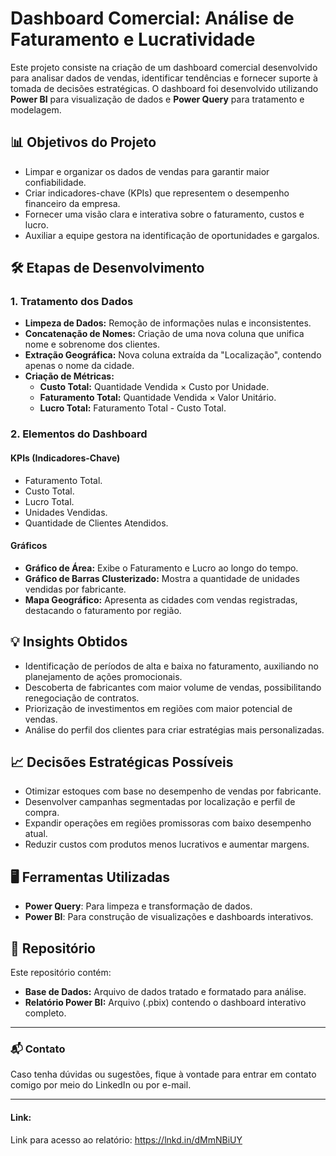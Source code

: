 # Dashboard Comercial: Análise de Faturamento e Lucratividade


Este projeto consiste na criação de um dashboard comercial desenvolvido para analisar dados de vendas, identificar tendências e fornecer suporte à tomada de decisões estratégicas. O dashboard foi desenvolvido utilizando **Power BI** para visualização de dados e **Power Query** para tratamento e modelagem.

## 📊 **Objetivos do Projeto**
- Limpar e organizar os dados de vendas para garantir maior confiabilidade.
- Criar indicadores-chave (KPIs) que representem o desempenho financeiro da empresa.
- Fornecer uma visão clara e interativa sobre o faturamento, custos e lucro.
- Auxiliar a equipe gestora na identificação de oportunidades e gargalos.

## 🛠️ **Etapas de Desenvolvimento**

### 1. **Tratamento dos Dados**
- **Limpeza de Dados:** Remoção de informações nulas e inconsistentes.
- **Concatenação de Nomes:** Criação de uma nova coluna que unifica nome e sobrenome dos clientes.
- **Extração Geográfica:** Nova coluna extraída da "Localização", contendo apenas o nome da cidade.
- **Criação de Métricas:**
  - **Custo Total:** Quantidade Vendida × Custo por Unidade.
  - **Faturamento Total:** Quantidade Vendida × Valor Unitário.
  - **Lucro Total:** Faturamento Total - Custo Total.

### 2. **Elementos do Dashboard**

#### **KPIs (Indicadores-Chave)**
- Faturamento Total.
- Custo Total.
- Lucro Total.
- Unidades Vendidas.
- Quantidade de Clientes Atendidos.

#### **Gráficos**
- **Gráfico de Área:** Exibe o Faturamento e Lucro ao longo do tempo.
- **Gráfico de Barras Clusterizado:** Mostra a quantidade de unidades vendidas por fabricante.
- **Mapa Geográfico:** Apresenta as cidades com vendas registradas, destacando o faturamento por região.

## 💡 **Insights Obtidos**
- Identificação de períodos de alta e baixa no faturamento, auxiliando no planejamento de ações promocionais.
- Descoberta de fabricantes com maior volume de vendas, possibilitando renegociação de contratos.
- Priorização de investimentos em regiões com maior potencial de vendas.
- Análise do perfil dos clientes para criar estratégias mais personalizadas.

## 📈 **Decisões Estratégicas Possíveis**
- Otimizar estoques com base no desempenho de vendas por fabricante.
- Desenvolver campanhas segmentadas por localização e perfil de compra.
- Expandir operações em regiões promissoras com baixo desempenho atual.
- Reduzir custos com produtos menos lucrativos e aumentar margens.

## 🖥️ **Ferramentas Utilizadas**
- **Power Query**: Para limpeza e transformação de dados.
- **Power BI**: Para construção de visualizações e dashboards interativos.

## 📂 **Repositório**
Este repositório contém:
- **Base de Dados:** Arquivo de dados tratado e formatado para análise.
- **Relatório Power BI:** Arquivo (.pbix) contendo o dashboard interativo completo.

---

### 📬 **Contato**
Caso tenha dúvidas ou sugestões, fique à vontade para entrar em contato comigo por meio do LinkedIn ou por e-mail. 

---

#### Link:
Link para acesso ao relatório: https://lnkd.in/dMmNBiUY

